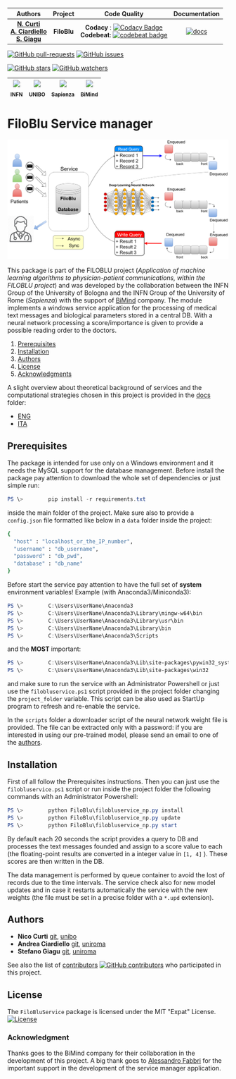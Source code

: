 | **Authors**  | **Project** | **Code Quality** | **Documentation** |
|:------------:|:-----------:|:----------------:|:-----------------:|
| [**N. Curti**](https://github.com/Nico-Curti) <br/> [**A. Ciardiello**](https://github.com/pumazzo) <br/> [**S. Giagu**](https://github.com/stefanogiagu)  |  **FiloBlu**  | **Codacy** : [![Codacy Badge](https://api.codacy.com/project/badge/Grade/3018adc32c7b4f63b0c193de1efc5b6f)](https://www.codacy.com/manual/Nico-Curti/FiloBluService?utm_source=github.com&amp;utm_medium=referral&amp;utm_content=Nico-Curti/FiloBluService&amp;utm_campaign=Badge_Grade) <br/> **Codebeat**: [![codebeat badge](https://codebeat.co/badges/baf964ad-d58c-4d4b-b57c-09d99cc2c53a)](https://codebeat.co/projects/github-com-nico-curti-filobluservice-master) | [![docs](https://img.shields.io/badge/documentation-latest-blue.svg?style=plastic)](https://nico-curti.github.io/FiloBluService/) |

[![GitHub pull-requests](https://img.shields.io/github/issues-pr/Nico-Curti/FiloBluService.svg?style=plastic)](https://github.com/Nico-Curti/FiloBluService/pulls)
[![GitHub issues](https://img.shields.io/github/issues/Nico-Curti/FiloBluService.svg?style=plastic)](https://github.com/Nico-Curti/FiloBluService/issues)

[![GitHub stars](https://img.shields.io/github/stars/Nico-Curti/FiloBluService.svg?label=Stars&style=social)](https://github.com/Nico-Curti/FiloBluService/stargazers)
[![GitHub watchers](https://img.shields.io/github/watchers/Nico-Curti/FiloBluService.svg?label=Watch&style=social)](https://github.com/Nico-Curti/FiloBluService/watchers)

| [<img src="https://home.infn.it/images/news/LOGO_INFN_NEWS_sito.jpg" width="100px;"/><br /><sub><b>**INFN**</b></sub>](https://home.infn.it/) | [<img src="https://cdn.rawgit.com/physycom/templates/697b327d/logo_unibo.png" width="100px;"/><br /><sub><b>**UNIBO**</b></sub>](https://github.com/UniboDIFABiophysics)<br /> | [<img src="https://upload.wikimedia.org/wikipedia/it/d/d6/Sapienza_stemma.png" width="100px;"/><br /><sub><b>**Sapienza**</b></sub>](https://www.phys.uniroma1.it/fisica/)<br /> | [<img src="http://www.bimind.it/images/logo-it.png" width="100px;"/><br /><sub><b>**BiMind**</b></sub>](http://www.bimind.it/)<br /> |
| :---: | :---: | :---: | :---: |

# FiloBlu Service manager

![FiloBlu Service computation scheme.](./docs/img/FiloBluService.png)

This package is part of the FILOBLU project (*Application of machine learning algorithms to physician-patient communications, within the FILOBLU project*) and was developed by the collaboration between the INFN Group of the University of Bologna and the INFN Group of the University of Rome (*Sapienza*) with the support of [BiMind](http://www.bimind.it/it/) company.
The module implements a windows service application for the processing of medical text messages and biological parameters stored in a central DB. With a neural network processing a score/importance is given to provide a possible reading order to the doctors.

1. [Prerequisites](#prerequisites)
2. [Installation](#installation)
3. [Authors](#authors)
4. [License](#license)
5. [Acknowledgments](#acknowledgments)

A slight overview about theoretical background of services and the computational strategies chosen in this project is provided in the [docs](https://github.com/Nico-Curti/FiloBluService/blob/docs) folder:

- [ENG](https://github.com/Nico-Curti/FiloBluService/blob/master/docs/eng/intro.md)
- [ITA](https://github.com/Nico-Curti/FiloBluService/blob/master/docs/ita/intro.md)

## Prerequisites

The package is intended for use only on a Windows environment and it needs the MySQL support for the database management.
Before install the package pay attention to download the whole set of dependencies or just simple run:

```PowerShell
PS \>        pip install -r requirements.txt
```

inside the main folder of the project.
Make sure also to provide a `config.json` file formatted like below in a `data` folder inside the project:

```bash
{
  "host" : "localhost_or_the_IP_number",
  "username" : "db_username",
  "password" : "db_pwd",
  "database" : "db_name"
}
```

Before start the service pay attention to have the full set of **system** environment variables! Example (with Anaconda3/Miniconda3):

```PowerShell
PS \>        C:\Users\UserName\Anaconda3
PS \>        C:\Users\UserName\Anaconda3\Library\mingw-w64\bin
PS \>        C:\Users\UserName\Anaconda3\Library\usr\bin
PS \>        C:\Users\UserName\Anaconda3\Library\bin
PS \>        C:\Users\UserName\Anaconda3\Scripts
```
and the **MOST** important:

```Powershell
PS \>        C:\Users\UserName\Anaconda3\Lib\site-packages\pywin32_system32
PS \>        C:\Users\UserName\Anaconda3\Lib\site-packages\win32
```

and make sure to run the service with an Administrator Powershell or just use the `filobluservice.ps1` script provided in the project folder changing the `project_folder` variable.
This script can be also used as StartUp program to refresh and re-enable the service.

In the `scripts` folder a downloader script of the neural network weight file is provided.
The file can be extracted only with a password: if you are interested in using our pre-trained model, please send an email to one of the [authors](https://github.com/Nico-Curti/FiloBluService/blob/master/AUTHORS.md).

## Installation

First of all follow the Prerequisites instructions.
Then you can just use the `filobluservice.ps1` script or run inside the project folder the following commands with an Administrator Powershell:

```Powershell
PS \>        python FiloBlu\filobluservice_np.py install
PS \>        python FiloBlu\filobluservice_np.py update
PS \>        python FiloBlu\filobluservice_np.py start
```

By default each 20 seconds the script provides a query to DB and processes the text messages founded and assign to a score value to each (the floating-point results are converted in a integer value in `[1, 4]` ).
These scores are then written in the DB.

The data management is performed by queue container to avoid the lost of records due to the time intervals.
The service check also for new model updates and in case it restarts automatically the service with the new weights (the file must be set in a precise folder with a `*.upd` extension).

## Authors

* **Nico Curti** [git](https://github.com/Nico-Curti), [unibo](https://www.unibo.it/sitoweb/nico.curti2)
* **Andrea Ciardiello** [git](https://github.com/pumazzo), [uniroma](https://phd.uniroma1.it/web/ANDREA-CIARDIELLO_nP1268232_IT.aspx)
* **Stefano Giagu** [git](https://github.com/stefanogiagu), [uniroma](https://gomppublic.uniroma1.it/Docenti/Render.aspx?UID=9b08c277-5de0-4441-b3a6-d8e27d85e52f)

See also the list of [contributors](https://github.com/Nico-Curti/FiloBluService/contributors) [![GitHub contributors](https://img.shields.io/github/contributors/Nico-Curti/FiloBluService.svg?style=plastic)](https://github.com/Nico-Curti/FiloBluService/graphs/contributors/) who participated in this project.

## License

The `FiloBluService` package is licensed under the MIT "Expat" License. [![License](https://img.shields.io/github/license/mashape/apistatus.svg)](https://github.com/Nico-Curti/FiloBluService/blob/master/LICENSE.md)

### Acknowledgment

Thanks goes to the BiMind company for their collaboration in the development of this project.
A big thank goes to [Alessandro Fabbri](https://github.com/allefabbri) for the important support in the development of the service manager application.
